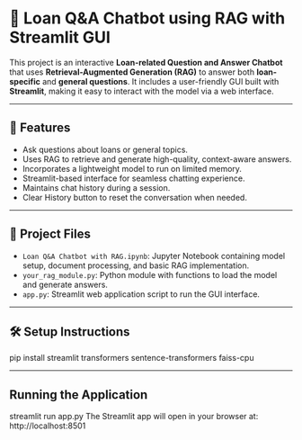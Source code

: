 # 💬 Loan Q&A Chatbot using RAG with Streamlit GUI

This project is an interactive **Loan-related Question and Answer Chatbot** that uses **Retrieval-Augmented Generation (RAG)** to answer both **loan-specific** and **general questions**. It includes a user-friendly GUI built with **Streamlit**, making it easy to interact with the model via a web interface.

---

## 🚀 Features

-  Ask questions about loans or general topics.
-  Uses RAG to retrieve and generate high-quality, context-aware answers.
-  Incorporates a lightweight model to run on limited memory.
-  Streamlit-based interface for seamless chatting experience.
-  Maintains chat history during a session.
-  Clear History button to reset the conversation when needed.

---

## 📁 Project Files

- `Loan Q&A Chatbot with RAG.ipynb`: Jupyter Notebook containing model setup, document processing, and basic RAG implementation.
- `your_rag_module.py`: Python module with functions to load the model and generate answers.
- `app.py`: Streamlit web application script to run the GUI interface.

---

## 🛠️ Setup Instructions
pip install streamlit transformers sentence-transformers faiss-cpu


---
## Running the Application
streamlit run app.py
The Streamlit app will open in your browser at:
http://localhost:8501
